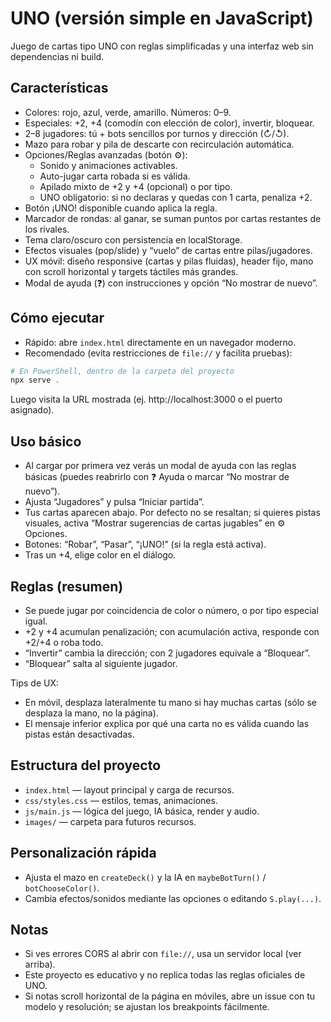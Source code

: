 # UNO (versión simple en JavaScript)

Juego de cartas tipo UNO con reglas simplificadas y una interfaz web sin dependencias ni build.

## Características

- Colores: rojo, azul, verde, amarillo. Números: 0–9.
- Especiales: +2, +4 (comodín con elección de color), invertir, bloquear.
- 2–8 jugadores: tú + bots sencillos por turnos y dirección (↻/↺).
- Mazo para robar y pila de descarte con recirculación automática.
- Opciones/Reglas avanzadas (botón ⚙️):
	- Sonido y animaciones activables.
	- Auto-jugar carta robada si es válida.
	- Apilado mixto de +2 y +4 (opcional) o por tipo.
	- UNO obligatorio: si no declaras y quedas con 1 carta, penaliza +2.
- Botón ¡UNO! disponible cuando aplica la regla.
- Marcador de rondas: al ganar, se suman puntos por cartas restantes de los rivales.
- Tema claro/oscuro con persistencia en localStorage.
- Efectos visuales (pop/slide) y “vuelo” de cartas entre pilas/jugadores.
 - UX móvil: diseño responsive (cartas y pilas fluidas), header fijo, mano con scroll horizontal y targets táctiles más grandes.
 - Modal de ayuda (❓) con instrucciones y opción “No mostrar de nuevo”.

## Cómo ejecutar

- Rápido: abre `index.html` directamente en un navegador moderno.
- Recomendado (evita restricciones de `file://` y facilita pruebas):

```powershell
# En PowerShell, dentro de la carpeta del proyecto
npx serve .
```

Luego visita la URL mostrada (ej. http://localhost:3000 o el puerto asignado).

## Uso básico

- Al cargar por primera vez verás un modal de ayuda con las reglas básicas (puedes reabrirlo con ❓ Ayuda o marcar “No mostrar de nuevo”).
- Ajusta “Jugadores” y pulsa “Iniciar partida”.
- Tus cartas aparecen abajo. Por defecto no se resaltan; si quieres pistas visuales, activa “Mostrar sugerencias de cartas jugables” en ⚙️ Opciones.
- Botones: “Robar”, “Pasar”, “¡UNO!” (si la regla está activa).
- Tras un +4, elige color en el diálogo.

## Reglas (resumen)

- Se puede jugar por coincidencia de color o número, o por tipo especial igual.
- +2 y +4 acumulan penalización; con acumulación activa, responde con +2/+4 o roba todo.
- “Invertir” cambia la dirección; con 2 jugadores equivale a “Bloquear”.
- “Bloquear” salta al siguiente jugador.

Tips de UX:
- En móvil, desplaza lateralmente tu mano si hay muchas cartas (sólo se desplaza la mano, no la página).
- El mensaje inferior explica por qué una carta no es válida cuando las pistas están desactivadas.

## Estructura del proyecto

- `index.html` — layout principal y carga de recursos.
- `css/styles.css` — estilos, temas, animaciones.
- `js/main.js` — lógica del juego, IA básica, render y audio.
- `images/` — carpeta para futuros recursos.

## Personalización rápida

- Ajusta el mazo en `createDeck()` y la IA en `maybeBotTurn()` / `botChooseColor()`.
- Cambia efectos/sonidos mediante las opciones o editando `S.play(...)`.

## Notas

- Si ves errores CORS al abrir con `file://`, usa un servidor local (ver arriba).
- Este proyecto es educativo y no replica todas las reglas oficiales de UNO.
 - Si notas scroll horizontal de la página en móviles, abre un issue con tu modelo y resolución; se ajustan los breakpoints fácilmente.

